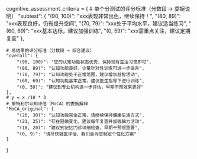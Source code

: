 
cognitive_assessment_criteria = {
    # 单个分测试的评分标准（分数段 → 委婉说明）
    "subtest": {
        "(90, 100)": "xxx表现非常出色，继续保持！",
        "(80, 89)": "xxx表现良好，仍有提升空间",
        "(70, 79)": "xxx处于平均水平，建议适当练习",
        "(60, 69)": "xxx基本达标，建议加强训练",
        "(0, 59)": "xxx需重点关注，建议定期复查"
    },
    
    # 总结果的评分标准（分数段 → 综合建议）
    "overall": {
        "(90, 100)": "您的认知功能状态优秀，保持现有生活习惯即可",
        "(80, 89)": "认知功能良好，少量针对性训练可进一步提升",
        "(70, 79)": "认知功能处于正常范围，建议增加益智活动",
        "(60, 69)": "认知功能基本正常，建议医生指导下进行训练",
        "(0, 59)": "建议到专业机构进一步评估，早期干预效果更好"
    },
    # y = x /10 * 3
    # 蒙特利尔认知评估（MoCA）的委婉解释
    "MoCA_original": {
        "(26, 30)": "认知功能完全正常，请继续保持健康生活方式",
        "(21, 25)": "存在轻微变化，建议每年复查并加强脑力活动",
        "(10, 20)": "建议到记忆门诊详细检查，早期干预很重要",
        "(0, 9)": "请尽快就医评估，我们会为您制定个性化方案"
    }
}
